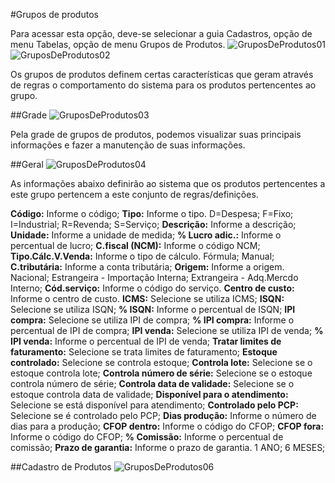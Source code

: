 #Grupos de produtos

Para acessar esta opção, deve-se selecionar a guia Cadastros, opção de menu Tabelas, opção de menu Grupos de Produtos.
![GruposDeProdutos01](https://raw.githubusercontent.com/netforcews/docs-erp/master/cadastro/imgs/GruposDeProdutos01.png)
![GruposDeProdutos02](https://raw.githubusercontent.com/netforcews/docs-erp/master/cadastro/imgs/GruposDeProdutos02.png)

Os grupos de produtos definem certas características que geram através de regras o comportamento do sistema para os produtos pertencentes ao grupo.

##Grade
![GruposDeProdutos03](https://raw.githubusercontent.com/netforcews/docs-erp/master/cadastro/imgs/GruposDeProdutos03.png)

Pela grade de grupos de produtos, podemos visualizar suas principais informações e fazer a manutenção de suas informações.

##Geral
![GruposDeProdutos04](https://raw.githubusercontent.com/netforcews/docs-erp/master/cadastro/imgs/GruposDeProdutos04.png)

As informações abaixo definirão ao sistema que os produtos pertencentes a este grupo pertencem a este conjunto de regras/definições.

**Código:** Informe o código;
**Tipo:** Informe o tipo. D=Despesa; F=Fixo; I=Industrial; R=Revenda; S=Serviço;
**Descrição:** Informe a descrição;
**Unidade:** Informe a unidade de medida;
**% Lucro adic.:** Informe o percentual de lucro;
**C.fiscal (NCM):** Informe o código NCM;
**Tipo.Cálc.V.Venda:** Informe o tipo de cálculo. Fórmula; Manual;
**C.tributária:** Informe a conta tributária;
**Origem:** Informe a origem. Nacional; Estrangeira - Importação Interna; Extrangeira - Adq.Mercdo Interno;
**Cód.serviço:** Informe o código do serviço.
**Centro de custo:** Informe o centro de custo.
**ICMS:** Selecione se utiliza ICMS;
**ISQN:** Selecione se utiliza ISQN;
**% ISQN:** Informe o percentual de ISQN;
**IPI compra:** Selecione se utiliza IPI de compra;
**% IPI compra:** Informe o percentual de IPI de compra;
**IPI venda:** Selecione se utiliza IPI de venda;
**% IPI venda:** Informe o percentual de IPI de venda;
**Tratar limites de faturamento:** Selecione se trata limites de faturamento;
**Estoque controlado:** Selecione se controla estoque;
**Controla lote:** Selecione se o estoque controla lote;
**Controla número de série:** Selecione se o estoque controla número de série;
**Controla data de validade:** Selecione se o estoque controla data de validade;
**Disponível para o atendimento:** Selecione se está disponível para atendimento;
**Controlado pelo PCP:** Selecione se é controlado pelo PCP;
**Dias produção:** Informe o número de dias para a produção;
**CFOP dentro:** Informe o código do CFOP;
**CFOP fora:** Informe o código do CFOP;
**% Comissão:** Informe o percentual de comissão;
**Prazo de garantia:** Informe o prazo de garantia. 1 ANO; 6 MESES;


##Cadastro de Produtos
![GruposDeProdutos06](https://raw.githubusercontent.com/netforcews/docs-erp/master/cadastro/imgs/GruposDeProdutos06.png)


